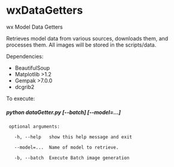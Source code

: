wxDataGetters
=============

wx Model Data Getters

Retrieves model data from various sources, downloads them, and processes them.
All images will be stored in the scripts/data.


Dependencies:
- BeautifulSoup
- Matplotlib >1.2
- Gempak >7.0.0
- dcgrib2

To execute: 
##### python dataGetter.py [--batch] [--model=...]

     optional arguments:

       -h, --help   show this help message and exit

       --model=...  Name of model to retrieve.

       -b, --batch  Execute Batch image generation
